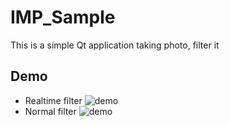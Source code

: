 # IMP_Sample

This is a simple Qt application taking photo, filter it

## Demo
- Realtime filter
![demo](demo/RealtimeFilter.gif)
- Normal filter
![demo](demo/IMP_Demo.gif)

